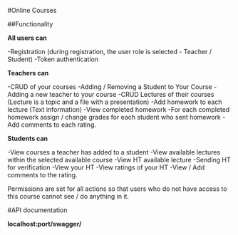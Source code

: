 #Online Courses

##Functionality 

**All users can**

-Registration (during registration, the user role is selected - Teacher / Student)
-Token authentication 

**Teachers can**

-CRUD of your courses
-Adding / Removing a Student to Your Course
-Adding a new teacher to your course
-CRUD Lectures of their courses (Lecture is a topic and a file with a presentation)
-Add homework to each lecture (Text information)
-View completed homework
-For each completed homework assign / change grades for each student who sent homework
-Add comments to each rating.

**Students can**

-View courses a teacher has added to a student
-View available lectures within the selected available course
-View HT available lecture
-Sending HT for verification
-View your HT
-View ratings of your HT
-View / Add comments to the rating.

Permissions are set for all actions so that users who do not have access to this course cannot see / do anything in it.

#API documentation 

**localhost:port/swagger/**
